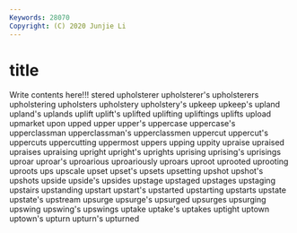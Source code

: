 ```yaml
---
Keywords: 28070
Copyright: (C) 2020 Junjie Li
---
```


# title

Write contents here!!!
stered
upholsterer 
upholsterer's 
upholsterers 
upholstering 
upholsters 
upholstery 
upholstery's 
upkeep 
upkeep's 
upland
upland's 
uplands 
uplift 
uplift's 
uplifted 
uplifting 
upliftings 
uplifts 
upload 
upmarket
upon 
upped 
upper 
upper's 
uppercase 
uppercase's 
upperclassman 
upperclassman's 
upperclassmen 
uppercut
uppercut's 
uppercuts 
uppercutting 
uppermost 
uppers 
upping 
uppity 
upraise 
upraised 
upraises
upraising 
upright 
upright's 
uprights 
uprising 
uprising's 
uprisings 
uproar 
uproar's 
uproarious
uproariously 
uproars 
uproot 
uprooted 
uprooting 
uproots 
ups 
upscale 
upset 
upset's
upsets 
upsetting 
upshot 
upshot's 
upshots 
upside 
upside's 
upsides 
upstage 
upstaged
upstages 
upstaging 
upstairs 
upstanding 
upstart 
upstart's 
upstarted 
upstarting 
upstarts 
upstate
upstate's 
upstream 
upsurge 
upsurge's 
upsurged 
upsurges 
upsurging 
upswing 
upswing's 
upswings
uptake 
uptake's 
uptakes 
uptight 
uptown 
uptown's 
upturn 
upturn's 
upturned 
